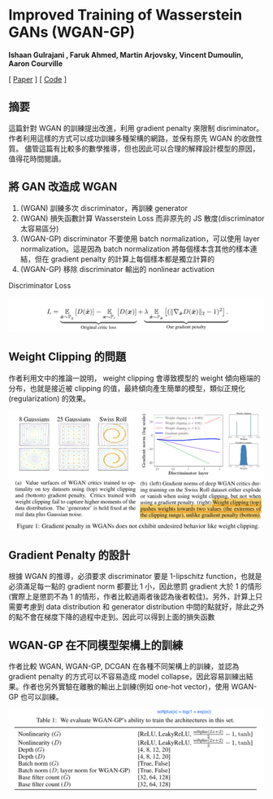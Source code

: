 # Improved Training of Wasserstein GANs (WGAN-GP)
**Ishaan Gulrajani , Faruk Ahmed, Martin Arjovsky, Vincent Dumoulin, Aaron Courville**

[ [Paper](https://arxiv.org/abs/1704.00028) ]
[ [Code](https://github.com/igul222/improved_wgan_training.) ]

## 摘要

這篇針對 WGAN 的訓練提出改進，利用 gradient penalty 來限制 disriminator。
作者利用這樣的方式可以成功訓練多種架構的網路，並保有原先 WGAN 的收斂性質。
儘管這篇有比較多的數學推導，但也因此可以合理的解釋設計模型的原因，值得花時間閱讀。

## 將 GAN 改造成 WGAN
1. (WGAN) 訓練多次 discriminator，再訓練 generator
2. (WGAN) 損失函數計算 Wasserstein Loss 而非原先的 JS 散度(discriminator 太容易區分)
3. (WGAN-GP) discriminator 不要使用 batch normalization，可以使用 layer normalization。這是因為 batch normalization 將每個樣本含其他的樣本連結，但在 gradient penalty 的計算上每個樣本都是獨立計算的
4. (WGAN-GP) 移除 discriminator 輸出的 nonlinear activation

Discriminator Loss

<p align="center"><img src="./wgan_gp_loss.png" width="700"></p>


## Weight Clipping 的問題
作者利用文中的推論一說明， weight clipping 會導致模型的 weight 傾向極端的分布，也就是接近被 clipping 的值，最終傾向產生簡單的模型，類似正規化 (regularization) 的效果。

<p align="center"><img src="./wgan_vs_wgan_gp.png" width="600"></p>


## Gradient Penalty 的設計
根據 WGAN 的推導，必須要求 discriminator 要是 1-lipschitz function，也就是必須滿足每一點的 gradient norm 都要比 1 小，因此懲罰 gradient 大於 1 的情形(實際上是懲罰不為 1 的情形，作者比較過兩者後認為後者較佳)。另外，計算上只需要考慮到 data distribution 和 generator distribution 中間的點就好，除此之外的點不會在梯度下降的過程中走到。因此可以得到上面的損失函數


## WGAN-GP 在不同模型架構上的訓練
作者比較 WGAN, WGAN-GP, DCGAN 在各種不同架構上的訓練，並認為 gradient penalty 的方式可以不容易造成 model collapse，因此容易訓練出結果。作者也另外實驗在離散的輸出上訓練(例如 one-hot vector)，使用 WGAN-GP 也可以訓練。

<p align="center"><img src="./wgan_gp_archtecture_experiment.png" width="600"></p>
